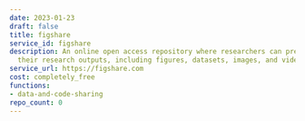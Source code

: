 ```yaml
---
date: 2023-01-23
draft: false
title: figshare
service_id: figshare
description: An online open access repository where researchers can preserve and share
  their research outputs, including figures, datasets, images, and videos.
service_url: https://figshare.com
cost: completely_free
functions:
- data-and-code-sharing
repo_count: 0
---
```




